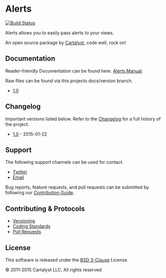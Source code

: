 # Alerts

[![Build Status](http://ci.cartalyst.com/build-status/svg/34)](http://ci.cartalyst.com/build-status/view/34)

Alerts allows you to easily pass alerts to your views.

An open source package by [Cartalyst](https://cartalyst.com), code well, rock on!

## Documentation

Reader-friendly Documentation can be found here. [Alerts Manual](https://cartalyst.com/manual/alerts).

Raw files can be found via this projects docs/version branch.

- [1.0](https://github.com/cartalyst/alerts/tree/docs/1.0)

## Changelog

Important versions listed below. Refer to the [Changelog](CHANGELOG.md) for a full history of the project.

- [1.0](CHANGELOG.md) - 2015-01-22

## Support

The following support channels can be used for contact.

- [Twitter](https://cartalyst.com/@twitter)
- [Email](mailto:help@cartalyst.com)

Bug reports, feature requests, and pull requests can be submitted by following our [Contribution Guide](CONTRIBUTING.md).

## Contributing & Protocols

- [Versioning](CONTRIBUTING.md#versioning)
- [Coding Standards](CONTRIBUTING.md#coding-standards)
- [Pull Requests](CONTRIBUTING.md#pull-requests)

## License

This software is released under the [BSD 3-Clause](LICENSE) License.

© 2011-2015 Cartalyst LLC, All rights reserved.
